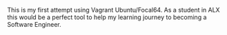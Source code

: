 This is my first attempt using Vagrant Ubuntu/Focal64.
As a student in ALX this would be a perfect tool to help my learning journey to becoming a Software Engineer.

